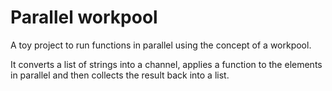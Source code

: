 # Parallel workpool

A toy project to run functions in parallel using the concept of a workpool.

It converts a list of strings into a channel, applies a function to the elements in parallel and then collects the result back into a list.